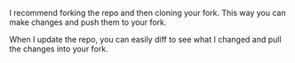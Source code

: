 I recommend forking the repo and then cloning your fork. This way you can make changes and push them to your fork.

When I update the repo, you can easily diff to see what I changed and pull the changes into your fork.
